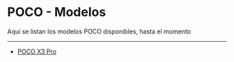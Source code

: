 # POCO - Modelos

Aquí se listan los modelos POCO disponibles, hasta el momento

---

* [POCO X3 Pro](https://github.com/Andreslan327/LanDroid/blob/main/Dispositivos/POCO/POCO%20X3%20Pro/POCO%20X3%20Pro.md)